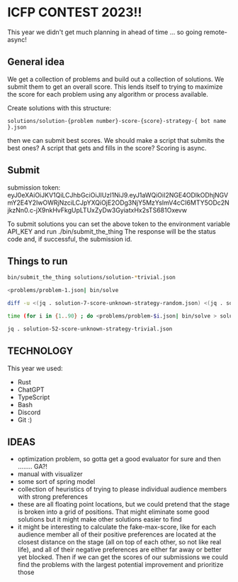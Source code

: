 # ICFP CONTEST 2023!!

This year we didn't get much planning in ahead of time ... so going remote-async!

## General idea

We get a collection of problems and build out a collection of solutions. We submit them to get an overall score. This lends itself to trying to maximize the score for each problem using any algorithm or process available.

Create solutions with this structure:

    solutions/solution-{problem number}-score-{score}-strategy-{ bot name }.json

then we can submit best scores. We should make a script that submits the best ones? A script that gets and fills in the score? Scoring is async.

## Submit

submission token: eyJ0eXAiOiJKV1QiLCJhbGciOiJIUzI1NiJ9.eyJ1aWQiOiI2NGE4ODlkODhjNGVmY2E4Y2IwOWRjNzciLCJpYXQiOjE2ODg3NjY5MzYsImV4cCI6MTY5ODc2NjkzNn0.c-jX9nkHvFkgUpLTUxZyDw3GyiatxHx2sTS681Oxevw

To submit solutions you can set the above token to the environment variable API_KEY and run ./bin/submit_the_thing <list of solution files>
The response will be the status code and, if successful, the submission id.

## Things to run

```sh
bin/submit_the_thing solutions/solution-*trivial.json

<problems/problem-1.json| bin/solve

diff -u <(jq . solution-7-score-unknown-strategy-random.json) <(jq . solution-7-score-unknown-strategy-trivial.json )

time (for i in {1..90} ; do <problems/problem-$i.json| bin/solve > solutions/solution-$i-score-unknown-strategy-random.json ; done)

jq . solution-52-score-unknown-strategy-trivial.json
```

## TECHNOLOGY

This year we used:
* Rust
* ChatGPT
* TypeScript
* Bash
* Discord
* Git :)

## IDEAS

- optimization problem, so gotta get a good evaluator for sure and then ........ GA?!
- manual with visualizer
- some sort of spring model
- collection of heuristics of trying to please individual audience members with strong preferences
- these are all floating point locations, but we could pretend that the stage is broken into a grid of positions. That might eliminate some good solutions but it might make other solutions easier to find
- it might be interesting to calculate the fake-max-score, like for each audience member all of their positive preferences are located at the closest distance on the stage (all on top of each other, so not like real life), and all of their negative preferences are either far away or better yet blocked. Then if we can get the scores of our submissions we could find the problems with the largest potential improvement and prioritize those
